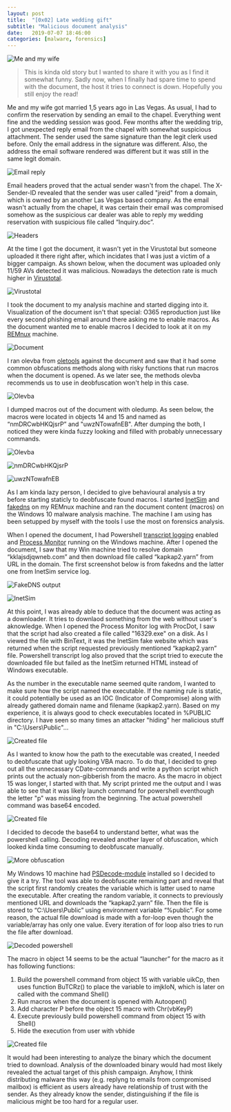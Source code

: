 ```yaml
---
layout: post
title:  "[0x02] Late wedding gift"
subtitle: "Malicious document analysis"
date:   2019-07-07 18:46:00
categories: [malware, forensics]
---
```


![Me and my wife](/assets/special_memory.jpg)

> This is kinda old story but I wanted to share it with you as I find it somewhat funny. Sadly now, when I finally had spare time to spend with the document, the host it tries to connect is down. Hopefully you still enjoy the read!

Me and my wife got married 1,5 years ago in Las Vegas. As usual, I had to confirm the reservation by sending an email to the chapel. Everything went fine and the wedding session was good. Few months after the wedding trip, I got unexpected reply email from the chapel with somewhat suspicious attachment. The sender used the same signature than the legit clerk used before. Only the email address in the signature was different. Also, the address the email software rendered was different but it was still in the same legit domain.

![Email reply](/assets/email.png)

Email headers proved that the actual sender wasn't from the chapel. The X-Sender-ID revealed that the sender was user called "jreid" from a domain, which is owned by an another Las Vegas based company. As the email wasn't actually from the chapel, it was certain their email was compromised somehow as the suspicious car dealer was able to reply my wedding reservation with suspicious file called “Inquiry.doc”.

![Headers](/assets/headers.png)

At the time I got the document, it wasn't yet in the Virustotal but someone uploaded it there right after, which incidates that I was just a victim of a bigger campaign. As shown below, when the document was uploaded only 11/59 AVs detected it was malicious. Nowadays the detection rate is much higher in [Virustotal](https://www.virustotal.com/gui/file/e67bbba2163b17a3f3463cd89ab4a0158be4bd913fa9931286bebd5738564816/detection).

![Virustotal](/assets/vt.png)

I took the document to my analysis machine and started digging into it. Visualization of the document isn't that special: O365 reproduction just like every second phishing email around there asking me to enable macros. As the document wanted me to enable macros I decided to look at it on my [REMnux](https://remnux.org/) machine.

![Document](/assets/document.png)

I ran olevba from [oletools](https://github.com/decalage2/oletools/) against the document and saw that it had some common obfuscations methods along with risky functions that run macros when the document is opened. As we later see, the methods olevba recommends us to use in deobfuscation  won't help in this case.

![Olevba](/assets/olevba.png)

I dumped macros out of the document with oledump. As seen below, the macros were located in objects 14 and 15 and named as “nmDRCwbHKQjsrP” and "uwzNTowafnEB". After dumping the both, I noticed they were kinda fuzzy looking and filled with probably unnecessary commands.

![Olevba](/assets/all_macros.png)

![nmDRCwbHKQjsrP](/assets/macro14.png)

![uwzNTowafnEB](/assets/macro15.png)

As I am kinda lazy person, I decided to give behavioural analysis a try before starting staticly to deobfuscate found macros. I started [InetSim](https://www.inetsim.org/) and [fakedns](https://github.com/Crypt0s/FakeDns) on my REMnux machine and ran the document content (macros) on the Windows 10 malware analysis machine. The machine I am using has been setupped by myself with the tools I use the most on forensics analysis.

When I opened the document, I had Powershell [transcript logging](https://sid-500.com/2017/11/07/powershell-enabling-transcription-logging-by-using-group-policy/) enabled and [Process Monitor](https://docs.microsoft.com/en-us/sysinternals/downloads/procmon) running on the Windows machine. After I opened the document, I saw that my Win machine tried to resolve domain “kklajsdjqwneb.com” and then download file called “kapkap2.yarn” from URL in the domain. The first screenshot below is from fakedns and the latter one from InetSim service log. 

![FakeDNS output](/assets/fakedns.png)

![InetSim](/assets/inetsim.png)

At this point, I was already able to deduce that the document was acting as a downloader. It tries to downlaod something from the web without user's aknowledge. When I opened the Process Monitor log with ProcDot, I saw that the script had also created a file called "16329.exe" on a disk. As I viewed the file with BinText, it was the InetSim fake website which was returned when the script requested previously mentioned “kapkap2.yarn” file. Powershell transcript log also proved that the script tried to execute the downloaded file but failed as the InetSim returned HTML instead of Windows executable.

As the number in the executable name seemed quite random, I wanted to make sure how the script named the executable. If the naming rule is static, it could potentially be used as an IOC (Indicator of Compromise) along with already gathered domain name and filename (kapkap2.yarn). Based on my experience, it is always good to check executables located in %PUBLIC directory. I have seen so many times an attacker "hiding" her malicious stuff in  "C:\Users\Public"...

![Created file](/assets/procdot.png)

As I wanted to know how the path to the executable was created, I needed to deobfuscate that ugly looking VBA macro. To do that, I decided to grep out all the unnecassary CDate-commands and write a python script which prints out the actualy non-gibberish from the macro. As the macro in object 15 was longer, I started with that. My script printed me the output and I was able to see that it was likely launch command for powershell eventhough the letter "p" was missing from the beginning. The actual powershell command was base64 encoded.

![Created file](/assets/deobfuscatingscript.png)

I decided to decode the base64 to understand better, what was the powershell calling. Decoding revealed another layer of obfuscation, which looked kinda time consuming to deobfuscate manually.

![More obfuscation](/assets/obfuscated.png)

My Windows 10 machine had [PSDecode-module](https://github.com/R3MRUM/PSDecode) installed so I decided to give it a try. The tool was able to deobfuscate remaining part and reveal that the script first randomly creates the variable which is latter used to name the executable. After creating the random variable, it connects to previously mentioned URL and downloads the “kapkap2.yarn” file. Then the file is stored to “C:\Users\Public” using environment variable “%public”. For some reason, the actual file download is made with a for-loop even though the variable/array has only one value. Every iteration of for loop also tries to run the file after download.

![Decoded powershell](/assets/decoded_powershell.png)

The macro in object 14 seems to be the actual “launcher” for the macro as it has following functions:
1. Build the powershell command from object 15 with variable uikCp, then uses function BuTCRz() to place the variable to imjkIoN, which is later on called with the command Shell()
2. Run macros when the document is opened with Autoopen()
3. Add character P before the object 15 macro with Chr(vbKeyP)
4. Execute previously build powershell command from object 15 with Shell()
5. Hide the execution from user with vbhide

![Created file](/assets/object14.png)

It would had been interesting to analyze the binary which the document tried to download. Analysis of the downloaded binary would had most likely revealed the actual target of this phish campaign. Anyhow, I think distributing malware this way (e.g. replyng to emails from compromised mailbox) is efficient as users already have relationship of trust with the sender. As they already know the sender, distinguishing if the file is malicious might be too hard for a regular user.

